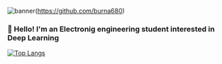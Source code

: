 ![banner](https://user-images.githubusercontent.com/38573537/202921887-04a95399-c4ea-4cdf-bccc-108d1e21ecc0.png)(https://github.com/burna680)

### 👋 Hello! I'm an Electronig engineering student interested in Deep Learning

[![Top Langs](https://github-readme-stats.vercel.app/api/top-langs/?username=burna680)](https://github.com/anuraghazra/github-readme-stats)


<!--
**burna680/burna680** is a ✨ _special_ ✨ repository because its `README.md` (this file) appears on your GitHub profile.

Here are some ideas to get you started:

- 🔭 I’m currently working on ...
- 🌱 I’m currently learning ...
- 👯 I’m looking to collaborate on ...
- 🤔 I’m looking for help with ...
- 💬 Ask me about ...
- 📫 How to reach me: ...
- 😄 Pronouns: ...
- ⚡ Fun fact: ...
-->
